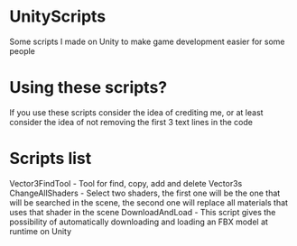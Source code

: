# UnityScripts
Some scripts I made on Unity to make game development easier for some people

# Using these scripts?
If you use these scripts consider the idea of crediting me, or at least consider the idea of not removing the first 3 text lines in the code

# Scripts list
Vector3FindTool - Tool for find, copy, add and delete Vector3s
ChangeAllShaders - Select two shaders, the first one will be the one that will be searched in the scene, the second one will replace all materials that uses that shader in the scene
DownloadAndLoad - This script gives the possibility of automatically downloading and loading an FBX model at runtime on Unity
